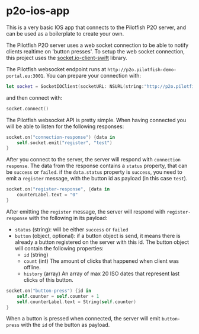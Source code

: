 # p2o-ios-app

This is a very basic IOS app that connects to the Pilotfish P2O server, and can be used as a boilerplate to
create your own.

The Pilotfish P2O server uses a web socket connection to be able to notify clients realtime on 'button presses'.
To setup the web socket connection, this project uses the [socket.io-client-swift](https://github.com/socketio/socket.io-client-swift) library.

The Pilotfish websocket endpoint runs at `http://p2o.pilotfish-demo-portal.eu:3001`. You can prepare your connection with:

```swift
let socket = SocketIOClient(socketURL: NSURL(string:"http://p2o.pilotfish-demo-portal.eu:3001")!)
```

and then connect with:

```swift
socket.connect()
```

The Pilotfish websocket API is pretty simple. When having connected you will be able to listen
for the following responses:

```swift
socket.on("connection-response") {data in
    self.socket.emit("register", "test")
}
```

After you connect to the server, the server will respond with `connection response`.
The data from the response contains a `status` property, that can be `success` or `failed`. if the `data.status`
property is `success`, you need to emit a `register` message, with the button id as payload (in this case `test`).

```swift
socket.on("register-response", {data in
    counterLabel.text = "0"
}
```

After emitting the `register` message, the server will respond with `register-response` with the following in its payload:
*   `status` (string): will be either `success` or `failed`
*   `button` (object, optional): if a button object is send, it means there is already a button registered on the server
with this id. The button object will contain the following properties:
    *   `id` (string)
    *   `count` (int) The amount of clicks that happened when client was offline.
    *   `history` (array) An array of max 20 ISO dates that represent last clicks of this button.

```swift
socket.on("button-press") {id in
    self.counter = self.counter + 1
    self.counterLabel.text = String(self.counter)
}
```

When a button is pressed when connected, the server will emit `button-press` with the `id` of the button as payload.